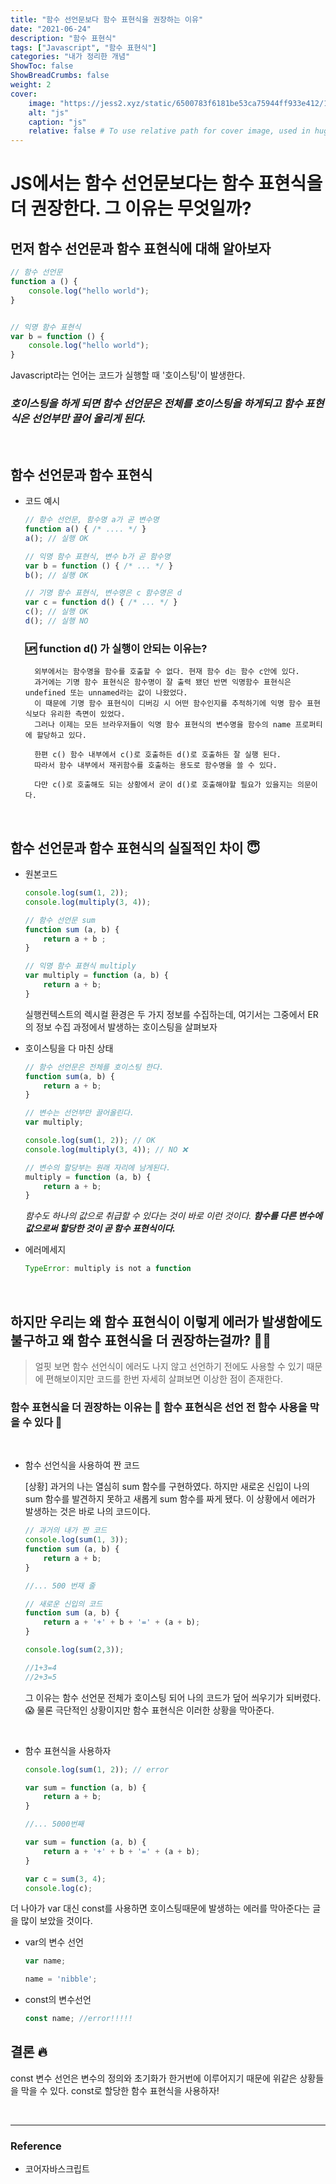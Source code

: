 ```yaml
---
title: "함수 선언문보다 함수 표현식을 권장하는 이유"
date: "2021-06-24"
description: "함수 표현식"
tags: ["Javascript", "함수 표현식"]
categories: "내가 정리한 개념"
ShowToc: false
ShowBreadCrumbs: false
weight: 2
cover:
    image: "https://jess2.xyz/static/6500783f6181be53ca75944ff933e412/13e20/javascript.png"
    alt: "js"
    caption: "js"
    relative: false # To use relative path for cover image, used in hugo Page-bundles
---
```


# JS에서는 함수 선언문보다는 함수 표현식을 더 권장한다. 그 이유는 무엇일까?

## 먼저 함수 선언문과 함수 표현식에 대해 알아보자

```jsx
// 함수 선언문
function a () {
	console.log("hello world");
}


// 익명 함수 표현식
var b = function () {
	console.log("hello world");
}
```

Javascript라는 언어는 코드가 실행할 때 '호이스팅'이 발생한다.

### _호이스팅을 하게 되면 **함수 선언문은 전체를 호이스팅**을 하게되고 **함수 표현식은 선언부**만 끌어 올리게 된다._

<br />

## 함수 선언문과 함수 표현식

- 코드 예시

    ```jsx
    // 함수 선언문, 함수명 a가 곧 변수명
    function a() { /* .... */ }
    a(); // 실행 OK

    // 익명 함수 표현식, 변수 b가 곧 함수명
    var b = function () { /* ... */ }
    b(); // 실행 OK

    // 기명 함수 표현식, 변수명은 c 함수명은 d
    var c = function d() { /* ... */ }
    c(); // 실행 OK
    d(); // 실행 NO
    ```

    ### 🆙  function d() 가 실행이 안되는 이유는? 
        외부에서는 함수명을 함수를 호출할 수 없다. 현재 함수 d는 함수 c안에 있다.
        과거에는 기명 함수 표현식은 함수명이 잘 출력 됐던 반면 익명함수 표현식은 undefined 또는 unnamed라는 값이 나왔었다. 
        이 때문에 기명 함수 표현식이 디버깅 시 어떤 함수인지를 추적하기에 익명 함수 표현식보다 유리한 측면이 있었다.
        그러나 이제는 모든 브라우저들이 익명 함수 표현식의 변수명을 함수의 name 프로퍼티에 할당하고 있다.

        한편 c() 함수 내부에서 c()로 호출하든 d()로 호출하든 잘 실행 된다. 
        따라서 함수 내부에서 재귀함수를 호출하는 용도로 함수명을 쓸 수 있다.

        다만 c()로 호출해도 되는 상황에서 굳이 d()로 호출해야할 필요가 있을지는 의문이다.

<br />

## 함수 선언문과 함수 표현식의 실질적인 차이 😇

- 원본코드

    ```jsx
    console.log(sum(1, 2));
    console.log(multiply(3, 4));

    // 함수 선언문 sum
    function sum (a, b) {
    	return a + b ;
    }

    // 익명 함수 표현식 multiply
    var multiply = function (a, b) {
        return a + b;
    }
    ```

    실행컨텍스트의 렉시컬 환경은 두 가지 정보를 수집하는데, 여기서는 그중에서 ER의 정보 수집 과정에서 발생하는 호이스팅을 살펴보자

- 호이스팅을 다 마친 상태

    ```jsx
    // 함수 선언문은 전체를 호이스팅 한다.
    function sum(a, b) {
        return a + b;
    }

    // 변수는 선언부만 끌어올린다.
    var multiply;

    console.log(sum(1, 2)); // OK
    console.log(multiply(3, 4)); // NO ❌

    // 변수의 할당부는 원래 자리에 남게된다.
    multiply = function (a, b) {
        return a + b;
    }
    ```

    *함수도 하나의 값으로 취급할 수 있다는 것이 바로 이런 것이다. **함수를 다른 변수에 값으로써 할당한 것이 곧 함수 표현식이다.***

- 에러메세지

    ```jsx
    TypeError: multiply is not a function
    ```

    <br />

## 하지만 우리는 왜 함수 표현식이 이렇게 에러가 발생함에도 불구하고 왜 함수 표현식을 더 권장하는걸까? 🧐🧐

>얼핏 보면 함수 선언식이 에러도 나지 않고 선언하기 전에도 사용할 수 있기 때문에 편해보이지만 코드를 한번 자세히 살펴보면 이상한 점이 존재한다.

### 함수 표현식을 더 권장하는 이유는 **🌟 함수 표현식은 선언 전 함수 사용을 막을 수 있다 🌟**

<br />

- 함수 선언식을 사용하여 짠 코드

  [상황] 과거의 나는 열심히 sum 함수를 구현하였다. 하지만 새로온 신입이 나의 sum 함수를 발견하지 못하고 새롭게 sum 함수를 짜게 됐다. 이 상황에서 에러가 발생하는 것은 바로 나의 코드이다.

    ```jsx
    // 과거의 내가 짠 코드
    console.log(sum(1, 3));
    function sum (a, b) {
        return a + b;
    }

    //... 500 번재 줄
    
    // 새로운 신입의 코드
    function sum (a, b) {
        return a + '+' + b + '=' + (a + b);
    }

    console.log(sum(2,3));

    //1+3=4
    //2+3=5
    ```

    그 이유는 함수 선언문 전체가 호이스팅 되어 나의 코드가 덮어 씌우기가 되버렸다. 😱 
    물론 극단적인 상황이지만 함수 표현식은 이러한 상황을 막아준다.

<br />

- 함수 표현식을 사용하자

    ```jsx
    console.log(sum(1, 2)); // error

    var sum = function (a, b) {
        return a + b;
    }

    //... 5000번째

    var sum = function (a, b) {
        return a + '+' + b + '=' + (a + b);
    }

    var c = sum(3, 4);
    console.log(c);
    ```

더 나아가 var 대신 const를 사용하면 호이스팅때문에 발생하는 에러를 막아준다는 글을 많이 보았을 것이다.

- var의 변수 선언
    ```jsx
    var name;

    name = 'nibble';
    ```

- const의 변수선언
    ```jsx
    const name; //error!!!!!
    ```

## 결론 🔥
const 변수 선언은 변수의 정의와 초기화가 한거번에 이루어지기 때문에 위같은 상황들을 막을 수 있다. const로 할당한 함수 표현식을 사용하자!

<br />

---
### Reference
- 코어자바스크립트